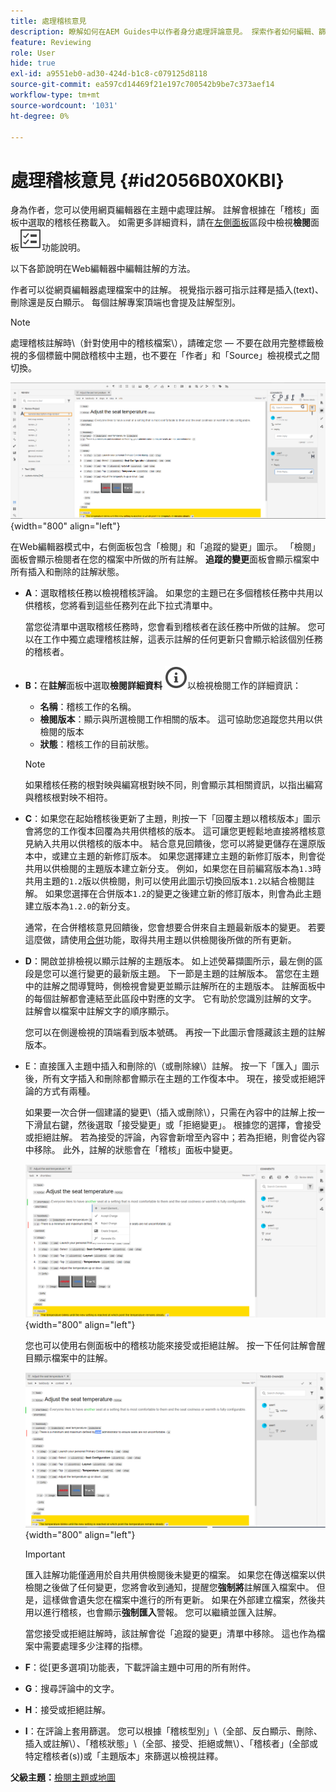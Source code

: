 ```yaml
---
title: 處理稽核意見
description: 瞭解如何在AEM Guides中以作者身分處理評論意見。 探索作者如何編輯、篩選、接受或拒絕檔案中的註解。
feature: Reviewing
role: User
hide: true
exl-id: a9551eb0-ad30-424d-b1c8-c079125d8118
source-git-commit: ea597cd14469f21e197c700542b9be7c373aef14
workflow-type: tm+mt
source-wordcount: '1031'
ht-degree: 0%

---
```


# 處理稽核意見 {#id2056B0X0KBI}


身為作者，您可以使用網頁編輯器在主題中處理註解。 註解會根據在「稽核」面板中選取的稽核任務載入。 如需更多詳細資料，請在[左側面板](../user-guide/web-editor-features.md#id2051EA0M0HS)區段中檢視&#x200B;**檢閱**&#x200B;面板![](images/active-review-tasklist-icon.svg)功能說明。

以下各節說明在Web編輯器中編輯註解的方法。

作者可以從網頁編輯器處理檔案中的註解。 視覺指示器可指示註釋是插入\(text\)、刪除還是反白顯示。 每個註解專案頂端也會提及註解型別。

>[!NOTE]
>
> 處理稽核註解時\（針對使用中的稽核檔案\），請確定您 — 不要在啟用完整標籤檢視的多個標籤中開啟稽核中主題，也不要在「作者」和「Source」檢視模式之間切換。

![](images/comments-page-web-editor_cs.png){width="800" align="left"}

在Web編輯器模式中，右側面板包含「檢閱」和「追蹤的變更」圖示。 「檢閱」面板會顯示檢閱者在您的檔案中所做的所有註解。 **追蹤的變更**&#x200B;面板會顯示檔案中所有插入和刪除的註解狀態。

- **A**：選取稽核任務以檢視稽核評論。 如果您的主題已在多個稽核任務中共用以供稽核，您將看到這些任務列在此下拉式清單中。

  當您從清單中選取稽核任務時，您會看到稽核者在該任務中所做的註解。 您可以在工作中獨立處理稽核註解，這表示註解的任何更新只會顯示給該個別任務的稽核者。

- **B：**&#x200B;在&#x200B;**註解**&#x200B;面板中選取&#x200B;**檢閱詳細資料** ![](images/active-review-info-icon.svg)以檢視檢閱工作的詳細資訊：

   - **名稱**：稽核工作的名稱。
   - **檢閱版本**：顯示與所選檢閱工作相關的版本。 這可協助您追蹤您共用以供檢閱的版本
   - **狀態**：稽核工作的目前狀態。

  >[!NOTE]
  >
  > 如果稽核任務的根對映與編寫根對映不同，則會顯示其相關資訊，以指出編寫與稽核根對映不相符。

- **C**：如果您在起始稽核後更新了主題，則按一下「回覆主題以稽核版本」圖示會將您的工作復本回覆為共用供稽核的版本。 這可讓您更輕鬆地直接將稽核意見納入共用以供稽核的版本中。 結合意見回饋後，您可以將變更儲存在還原版本中，或建立主題的新修訂版本。 如果您選擇建立主題的新修訂版本，則會從共用以供檢閱的主題版本建立新分支。 例如，如果您在目前編寫版本為`1.3`時共用主題的`1.2`版以供檢閱，則可以使用此圖示切換回版本`1.2`以結合檢閱註解。 如果您選擇在合併版本`1.2`的變更之後建立新的修訂版本，則會為此主題建立版本為`1.2.0`的新分支。

  通常，在合併稽核意見回饋後，您會想要合併來自主題最新版本的變更。 若要這麼做，請使用[合併](web-editor-features.md#id205DF04E0HS)功能，取得共用主題以供檢閱後所做的所有更新。

- **D**：開啟並排檢視以顯示註解的主題版本。 如上述熒幕擷圖所示，最左側的區段是您可以進行變更的最新版主題。 下一節是主題的註解版本。 當您在主題中的註解之間導覽時，側檢視會變更並顯示註解所在的主題版本。 註解面板中的每個註解都會連結至此區段中對應的文字。 它有助於您識別註解的文字。 註解會以檔案中註解文字的順序顯示。

  您可以在側邊檢視的頂端看到版本號碼。 再按一下此圖示會隱藏該主題的註解版本。

- E：直接匯入主題中插入和刪除的\（或刪除線\）註解。 按一下「匯入」圖示後，所有文字插入和刪除都會顯示在主題的工作復本中。 現在，接受或拒絕評論的方式有兩種。

  如果要一次合併一個建議的變更\（插入或刪除\），只需在內容中的註解上按一下滑鼠右鍵，然後選取「接受變更」或「拒絕變更」。 根據您的選擇，會接受或拒絕註解。 若為接受的評論，內容會新增至內容中；若為拒絕，則會從內容中移除。 此外，註解的狀態會在「稽核」面板中變更。

  ![](images/import-comment-accept-web-editor_cs.png){width="800" align="left"}

  您也可以使用右側面板中的稽核功能來接受或拒絕註解。 按一下任何註解會醒目顯示檔案中的註解。

  ![](images/changes-tab_cs.png){width="800" align="left"}

  >[!IMPORTANT]
  >
  > 匯入註解功能僅適用於自共用供檢閱後未變更的檔案。 如果您在傳送檔案以供檢閱之後做了任何變更，您將會收到通知，提醒您&#x200B;**強制將**&#x200B;註解匯入檔案中。 但是，這樣做會遺失您在檔案中進行的所有更新。 如果在外部建立檔案，然後共用以進行稽核，也會顯示&#x200B;**強制匯入**&#x200B;警報。 您可以繼續並匯入註解。

  當您接受或拒絕註解時，該註解會從「追蹤的變更」清單中移除。 這也作為檔案中需要處理多少注釋的指標。

- **F**：從[更多選項]功能表，下載評論主題中可用的所有附件。
- **G**：搜尋評論中的文字。
- **H**：接受或拒絕註解。

- **I**：在評論上套用篩選。 您可以根據「稽核型別」\（全部、反白顯示、刪除、插入或註解\）、「稽核狀態」\（全部、接受、拒絕或無\）、「稽核者」\(全部或特定稽核者\(s\)\)或「主題版本」來篩選以檢視註釋。


**父級主題：**&#x200B;[&#x200B;檢閱主題或地圖](review.md)
